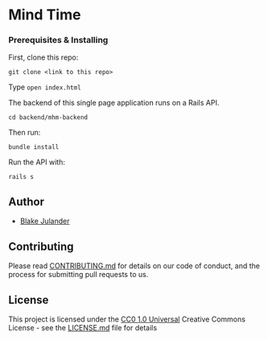 # Mind Time

### Prerequisites & Installing

First, clone this repo:

```
git clone <link to this repo>
```

Type `open index.html`

The backend of this single page application runs on a Rails API.

```
cd backend/mhm-backend
```

Then run:
```
bundle install
```

Run the API with:
```
rails s
```

## Author
 - [Blake Julander](https://github.com/bjulander)

## Contributing

Please read [CONTRIBUTING.md](CONTRIBUTING.md) for details on our code
of conduct, and the process for submitting pull requests to us.

## License

This project is licensed under the [CC0 1.0 Universal](LICENSE.md)
Creative Commons License - see the [LICENSE.md](LICENSE.md) file for details